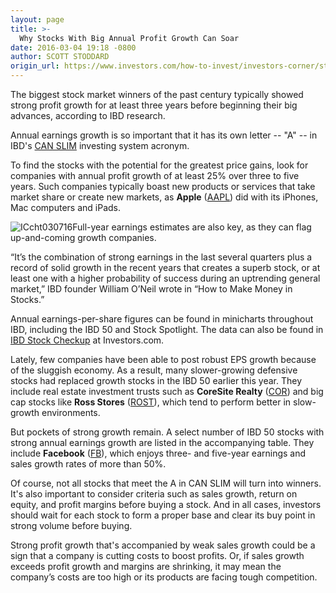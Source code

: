 ```yaml
---
layout: page
title: >-
  Why Stocks With Big Annual Profit Growth Can Soar
date: 2016-03-04 19:18 -0800
author: SCOTT STODDARD
origin_url: https://www.investors.com/how-to-invest/investors-corner/stocks-with-big-annual-profit-growth-can-soar/
---
```


The biggest stock market winners of the past century typically showed strong profit growth for at least three years before beginning their big advances, according to IBD research.

Annual earnings growth is so important that it has its own letter -- "A" -- in IBD's [CAN SLIM](http://education.investors.com/courselandingpage.aspx?id=735749) investing system acronym.

To find the stocks with the potential for the greatest price gains, look for companies with annual profit growth of at least 25% over three to five years. Such companies typically boast new products or services that take market share or create new markets, as **Apple** ([AAPL](https://research.investors.com/quote.aspx?symbol=AAPL)) did with its iPhones, Mac computers and iPads.

![ICcht030716](https://www.investors.com/wp-content/uploads/2016/03/ICcht030716-1024x549.jpg)Full-year earnings estimates are also key, as they can flag up-and-coming growth companies.

“It’s the combination of strong earnings in the last several quarters plus a record of solid growth in the recent years that creates a superb stock, or at least one with a higher probability of success during an uptrending general market,” IBD founder William O’Neil wrote in “How to Make Money in Stocks.”

Annual earnings-per-share figures can be found in minicharts throughout IBD, including the IBD 50 and Stock Spotlight. The data can also be found in [IBD Stock Checkup](http://research.investors.com/stock-checkup/?nav=ResearchCheckup) at Investors.com.

Lately, few companies have been able to post robust EPS growth because of the sluggish economy. As a result, many slower-growing defensive stocks had replaced growth stocks in the IBD 50 earlier this year. They include real estate investment trusts such as **CoreSite Realty** ([COR](https://research.investors.com/quote.aspx?symbol=COR)) and big cap stocks like **Ross Stores** ([ROST](https://research.investors.com/quote.aspx?symbol=ROST)), which tend to perform better in slow-growth environments.

But pockets of strong growth remain. A select number of IBD 50 stocks with strong annual earnings growth are listed in the accompanying table. They include **Facebook** ([FB](https://research.investors.com/quote.aspx?symbol=FB)), which enjoys three- and five-year earnings and sales growth rates of more than 50%.

Of course, not all stocks that meet the A in CAN SLIM will turn into winners. It's also important to consider criteria such as sales growth, return on equity, and profit margins before buying a stock. And in all cases, investors should wait for each stock to form a proper base and clear its buy point in strong volume before buying.

Strong profit growth that's accompanied by weak sales growth could be a sign that a company is cutting costs to boost profits. Or, if sales growth exceeds profit growth and margins are shrinking, it may mean the company’s costs are too high or its products are facing tough competition.
